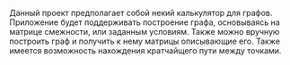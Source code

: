 ﻿Данный проект предполагает собой некий калькулятор для
графов. Приложение будет поддерживать построение графа,
основываясь на матрице смежности, или заданным условиям.
Также можно вручную построить граф и получить к нему
матрицы описывающие его. Также имеется возможность нахождения
кратчайщего пути между точками.
